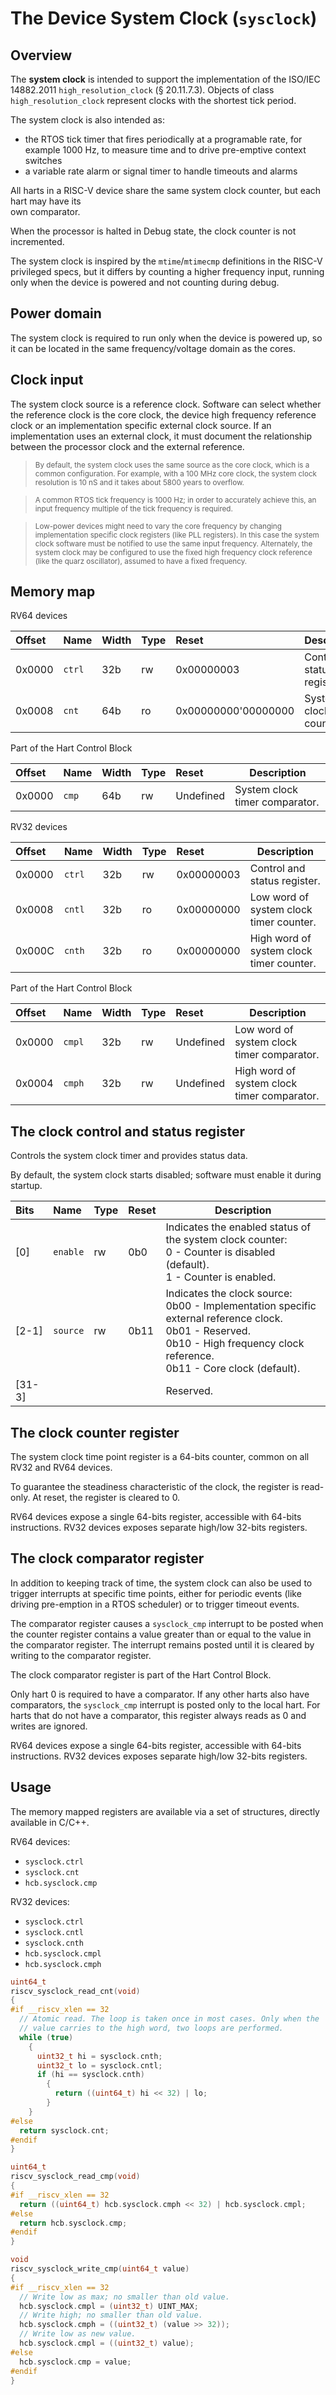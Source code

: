 # The Device System Clock (`sysclock`)

## Overview

The **system clock** is intended to support the implementation of the ISO/IEC 14882.2011 
`high_resolution_clock` (§ 20.11.7.3). Objects of class `high_resolution_clock` represent clocks 
with the shortest tick period.

The system clock is also intended as:

- the RTOS tick timer that fires periodically at a programable rate, for example 1000 Hz, to 
measure time and to drive pre-emptive context switches
- a variable rate alarm or signal timer to handle timeouts and alarms

All harts in a RISC-V device share the same system clock counter, but each hart may have its  
own comparator.

When the processor is halted in Debug state, the clock counter is not incremented.

The system clock is inspired by the `mtime`/`mtimecmp` definitions in the RISC-V 
privileged specs, but it differs by counting a higher frequency input, running only when 
the device is powered and not counting during debug.

## Power domain

The system clock is required to run only when the device is powered up, so it can be 
located in the same frequency/voltage domain as the cores.

## Clock input

The system clock source is a reference clock. Software can select whether the reference 
clock is the core clock, the device high frequency reference clock or an implementation 
specific external clock source. If an implementation uses an external clock, it must 
document the relationship between the processor clock and the external reference. 

> <sup>By default, the system clock uses the same source as the core clock, which is 
  a common configuration. 
  For example, with a 100 MHz core clock, the system clock resolution 
  is 10 nS and it takes about 5800 years to overflow.</sup>
  
> <sup>A common RTOS tick frequency is 1000 Hz; in order to accurately achieve this, 
  an input frequency multiple of the tick frequency is required.</sup>
  
> <sup>Low-power devices might need to vary the core frequency by changing implementation 
  specific clock registers (like PLL registers). In this case the system clock software 
  must be notified to use the same input frequency. Alternately, the system clock may 
  be configured to use the fixed high frequency clock reference (like the quarz 
  oscillator), assumed to have a fixed frequency. </sup>

## Memory map

RV64 devices

| Offset | Name | Width | Type | Reset | Description | 
|:-------|:-----|:------|:-----|:------|-------------|
| 0x0000 | `ctrl` | 32b | rw | 0x00000003 | Control and status register. |
| 0x0008 | `cnt` | 64b | ro | 0x00000000'00000000 | System clock timer counter. |

Part of the Hart Control Block

| Offset | Name | Width | Type | Reset | Description | 
|:-------|:-----|:------|:-----|:------|-------------|
| 0x0000 | `cmp` | 64b | rw | Undefined | System clock timer comparator. |

RV32 devices

| Offset | Name | Width | Type | Reset | Description | 
|:-------|:-----|:------|:-----|:------|-------------|
| 0x0000 | `ctrl` | 32b | rw | 0x00000003 | Control and status register. |
| 0x0008 | `cntl` | 32b | ro | 0x00000000 | Low word of system clock timer counter. |
| 0x000C | `cnth` | 32b | ro | 0x00000000 | High word of system clock timer counter. |

Part of the Hart Control Block

| Offset | Name | Width | Type | Reset | Description | 
|:-------|:-----|:------|:-----|:------|-------------|
| 0x0000 | `cmpl` | 32b | rw | Undefined | Low word of system clock timer comparator. |
| 0x0004 | `cmph` | 32b | rw | Undefined | High word of system clock timer comparator. |

## The clock control and status register

Controls the system clock timer and provides status data.

By default, the system clock starts disabled; software must enable it during startup.

| Bits | Name | Type | Reset | Description |
|:-----|:-----|:-----|:------|-------------|
| [0] | `enable` | rw | 0b0 | Indicates the enabled status of the system clock counter: <br> 0 - Counter is disabled (default). <br> 1 - Counter is enabled. |
| [2-1] | `source` | rw | 0b11 | Indicates the clock source: <br> 0b00 - Implementation specific external reference clock. <br> 0b01 - Reserved. <br> 0b10 - High frequency clock reference. <br> 0b11 - Core clock (default). |
| [31-3] |||| Reserved. |

## The clock counter register

The system clock time point register is a 64-bits counter, common on all RV32 and RV64 devices.

To guarantee the steadiness characteristic of the clock, the register is read-only. At reset, the register is cleared to 0.

RV64 devices expose a single 64-bits register, accessible with 64-bits instructions. 
RV32 devices exposes separate high/low 32-bits registers.

## The clock comparator register

In addition to keeping track of time, the system clock can also be used to trigger 
interrupts at specific time points, either for periodic events (like driving 
pre-emption in a RTOS scheduler) or to trigger timeout events.

The comparator register causes a `sysclock_cmp` interrupt to be posted when the 
counter register 
contains a value greater than or equal to the value in the comparator register.
The interrupt remains posted until it is cleared by writing to the comparator register.

The clock comparator register is part of the Hart Control Block.

Only hart 0 is required to have a comparator. If any other harts also have comparators, 
the `sysclock_cmp` interrupt is posted only to the local hart. For harts that do not have
a comparator, this register always reads as 0 and writes are ignored.

RV64 devices expose a single 64-bits register, accessible with 64-bits instructions. 
RV32 devices exposes separate high/low 32-bits registers.

## Usage

The memory mapped registers are available via a set of structures, directly available in C/C++.

RV64 devices:

- `sysclock.ctrl`
- `sysclock.cnt` 
- `hcb.sysclock.cmp` 

RV32 devices:

- `sysclock.ctrl`
- `sysclock.cntl`
- `sysclock.cnth`
- `hcb.sysclock.cmpl`
- `hcb.sysclock.cmph`

```c
uint64_t 
riscv_sysclock_read_cnt(void)
{
#if __riscv_xlen == 32
  // Atomic read. The loop is taken once in most cases. Only when the
  // value carries to the high word, two loops are performed.
  while (true)
    {
      uint32_t hi = sysclock.cnth;
      uint32_t lo = sysclock.cntl;
      if (hi == sysclock.cnth)
        {
          return ((uint64_t) hi << 32) | lo;
        }
    }
#else
  return sysclock.cnt;
#endif
}

uint64_t 
riscv_sysclock_read_cmp(void)
{
#if __riscv_xlen == 32
  return ((uint64_t) hcb.sysclock.cmph << 32) | hcb.sysclock.cmpl;
#else
  return hcb.sysclock.cmp;
#endif
}

void 
riscv_sysclock_write_cmp(uint64_t value)
{
#if __riscv_xlen == 32
  // Write low as max; no smaller than old value.
  hcb.sysclock.cmpl = (uint32_t) UINT_MAX;
  // Write high; no smaller than old value.
  hcb.sysclock.cmph = ((uint32_t) (value >> 32));
  // Write low as new value.
  hcb.sysclock.cmpl = ((uint32_t) value);
#else
  hcb.sysclock.cmp = value;
#endif
}
```
